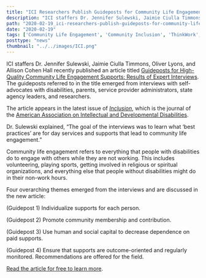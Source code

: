 ```yaml
---
title: "ICI Researchers Publish Guideposts for Community Life Engagement Supports"
description: "ICI staffers Dr. Jennifer Sulewski, Jaimie Ciulla Timmons, Oliver Lyons, and Allison Cohen Hall recently published an article titled Guideposts for High-Quality Community Life Engagement Supports: Results of Expert Interviews."
path: "2020-02-19_ici-researchers-publish-guideposts-for-community-life-engagement-supports"
date: "2020-02-19"
tags: ['Community Life Engagement', 'Community Inclusion', 'ThinkWork', 'Employment', 'Disability']
posttype: "news"
thumbnail: "../../images/ICI.png"
---
```


ICI staffers Dr. Jennifer Sulewski, Jaimie Ciulla Timmons, Oliver Lyons, and Allison Cohen Hall recently published an article titled [Guideposts for High-Quality Community Life Engagement Supports: Results of Expert Interviews](https://aaiddjournals.org/doi/abs/10.1352/2326-6988-7.4.254). The guideposts referred to in the title emerged from interviews with self-advocates with disabilities, parents, service provider administrators, state agency leaders, and researchers.

The article appears in the latest issue of [_Inclusion_](https://aaiddjournals.org/loi/incl), which is the journal of the [American Association on Intellectual and Developmental Disabilities](http://www.aaidd.org/).

Dr. Sulewski explained, “The goal of the interviews was to learn what ‘best practices’ are for day services and supports that lead to community life engagement.”

Community life engagement refers to everything that people with disabilities do to engage with others while they are not working. This includes volunteering, playing sports, getting involved in religious or spiritual organizations, and everything else that people without disabilities might do in their non-work hours.

Four overarching themes emerged from the interviews and are discussed in the new article:

(Guidepost 1) Individualize supports for each person.

(Guidepost 2) Promote community membership and contribution.

(Guidepost 3) Use human and social capital to decrease dependence on paid supports.

(Guidepost 4) Ensure that supports are outcome-oriented and regularly monitored. Recommendations are offered for the field.

[Read the article for free to learn more](https://aaiddjournals.org/doi/abs/10.1352/2326-6988-7.4.254).
